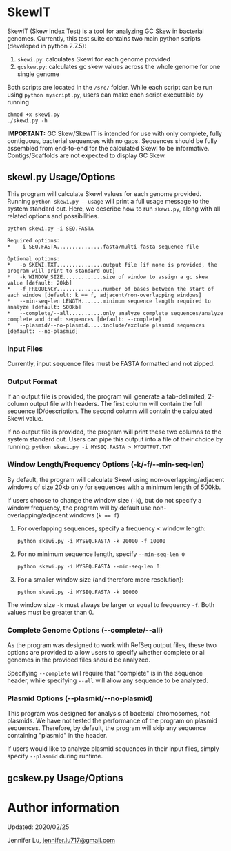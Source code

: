 # SkewIT
SkewIT (Skew Index Test) is a tool for analyzing GC Skew in bacterial genomes. 
Currently, this test suite contains two main python scripts (developed in python 2.7.5):
1. `skewi.py`: calculates SkewI for each genome provided
2. `gcskew.py`: calculates gc skew values across the whole genome for one single genome

Both scripts are located in the `/src/` folder. While each script can be run using `python myscript.py`, users can make each script executable by running
 
    chmod +x skewi.py 
    ./skewi.py -h

**IMPORTANT:** GC Skew/SkewIT is intended for use with only complete, fully contiguous, bacterial sequences with no gaps. Sequences should be fully assembled from end-to-end for the calculated SkewI to be informative. Contigs/Scaffolds are not expected to display GC Skew. 

## skewI.py Usage/Options
This program will calculate SkewI values for each genome provided. Running `python skewi.py --usage` will print a full usage message to the system standard out. 
Here, we describe how to run `skewi.py`, along with all related options and possibilities. 

    python skewi.py -i SEQ.FASTA

    Required options:
    *   -i SEQ.FASTA...............fasta/multi-fasta sequence file
   
    Optional options:
    *   -o SKEWI.TXT...............output file [if none is provided, the program will print to standard out]
    *   -k WINDOW_SIZE.............size of window to assign a gc skew value [default: 20kb] 
    *   -f FREQUENCY...............number of bases between the start of each window [default: k == f, adjacent/non-overlapping windows]
    *   --min-seq-len LENGTH.......minimum sequence length required to analyze [default: 500kb]
    *   --complete/--all...........only analyze complete sequences/analyze complete and draft sequences [default: --complete]
    *   --plasmid/--no-plasmid.....include/exclude plasmid sequences [default: --no-plasmid]

### Input Files

Currently, input sequence files must be FASTA formatted and not zipped. 

### Output Format

If an output file is provided, the program will generate a tab-delimited, 2-column output file with headers. The first column will contain the full sequence ID/description. The second column will contain the calculated SkewI value. 

If no output file is provided, the program will print these two columns to the system standard out. Users can pipe this output into a file of their choice by running:
        `python skewi.py -i MYSEQ.FASTA > MYOUTPUT.TXT`


### Window Length/Frequency Options (-k/-f/--min-seq-len)
    
By default, the program will calculate SkewI using non-overlapping/adjacent windows of size 20kb only for sequences with a minimum length of 500kb. 

If users choose to change the window size (`-k`), but do not specify a window frequency, the program will by default use non-overlapping/adjacent windows (`k == f`) 

1. For overlapping sequences, specify a frequency < window length:
        
    `python skewi.py -i MYSEQ.FASTA -k 20000 -f 10000`

2. For no minimum sequence length, specify `--min-seq-len 0`
    
    `python skewi.py -i MYSEQ.FASTA --min-seq-len 0`

3. For a smaller window size (and therefore more resolution):
        
    `python skewi.py -i MYSEQ.FASTA -k 10000` 
    
The window size `-k` must always be larger or equal to frequency `-f`. Both values must be greater than 0. 
    

### Complete Genome Options (--complete/--all)
As the program was designed to work with RefSeq output files, these two options are provided to allow users to specify whether complete or all genomes in the provided files should be analyzed.

Specifying `--complete` will require that "complete" is in the sequence header, while specifying `--all` will allow any sequence to be analyzed. 
    


### Plasmid Options (--plasmid/--no-plasmid)
This program was designed for analysis of bacterial chromosomes, not plasmids. We have not tested the performance of the program on plasmid sequences. Therefore, by default, the program will skip any sequence containing "plasmid" in the header. 

If users would like to analyze plasmid sequences in their input files, simply specify `--plasmid` during runtime. 

## gcskew.py Usage/Options


# Author information
Updated: 2020/02/25 

Jennifer Lu, jennifer.lu717@gmail.com 
